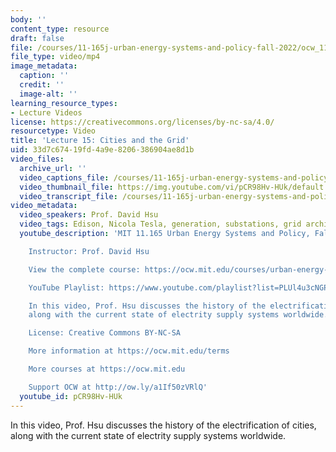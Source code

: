 ```yaml
---
body: ''
content_type: resource
draft: false
file: /courses/11-165j-urban-energy-systems-and-policy-fall-2022/ocw_11165_lecture15_2022oct29_360p_16_9.mp4
file_type: video/mp4
image_metadata:
  caption: ''
  credit: ''
  image-alt: ''
learning_resource_types:
- Lecture Videos
license: https://creativecommons.org/licenses/by-nc-sa/4.0/
resourcetype: Video
title: 'Lecture 15: Cities and the Grid'
uid: 33d7c674-19fd-4a9e-8206-386904ae8d1b
video_files:
  archive_url: ''
  video_captions_file: /courses/11-165j-urban-energy-systems-and-policy-fall-2022/1968SV2xBH7TRHjw49mkZxPClJNJtt-m3_transcript.webvtt
  video_thumbnail_file: https://img.youtube.com/vi/pCR98Hv-HUk/default.jpg
  video_transcript_file: /courses/11-165j-urban-energy-systems-and-policy-fall-2022/1968SV2xBH7TRHjw49mkZxPClJNJtt-m3_transcript.pdf
video_metadata:
  video_speakers: Prof. David Hsu
  video_tags: Edison, Nicola Tesla, generation, substations, grid architecture
  youtube_description: 'MIT 11.165 Urban Energy Systems and Policy, Fall 2022

    Instructor: Prof. David Hsu

    View the complete course: https://ocw.mit.edu/courses/urban-energy-systems-and-policy-fall-2022/

    YouTube Playlist: https://www.youtube.com/playlist?list=PLUl4u3cNGP63SEOB1q95TFs0hwyf1d7BG

    In this video, Prof. Hsu discusses the history of the electrification of cities,
    along with the current state of electrity supply systems worldwide.

    License: Creative Commons BY-NC-SA

    More information at https://ocw.mit.edu/terms

    More courses at https://ocw.mit.edu

    Support OCW at http://ow.ly/a1If50zVRlQ'
  youtube_id: pCR98Hv-HUk
---
```

In this video, Prof. Hsu discusses the history of the electrification of cities, along with the current state of electrity supply systems worldwide.